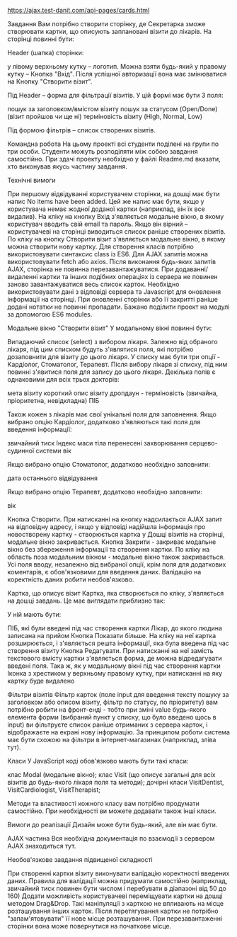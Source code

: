 https://ajax.test-danit.com/api-pages/cards.html

Завдання
Вам потрібно створити сторінку, де Секретарка зможе створювати картки, що описують заплановані візити до лікарів.
На сторінці повинні бути:

Header (шапка) сторінки:

у лівому верхньому кутку – логотип. Можна взяти будь-який
у правому кутку – Кнопка "Вхід". Після успішної авторизації вона має змінюватися на Кнопку "Створити візит".


Під Header – форма для фільтрації візитів. У цій формі має бути 3 поля:

пошук за заголовком/вмістом візиту
пошук за статусом (Open/Done) (візит пройшов чи ще ні)
терміновість візиту (High, Normal, Low)


Під формою фільтрів – список створених візитів.


Командна робота
На цьому проекті всі студенти поділені на групи по три особи. Студенти можуть розподіляти між собою завдання самостійно. При здачі проекту необхідно у файлі Readme.md вказати, хто виконував якусь частину завдання.

Технічні вимоги

При першому відвідуванні користувачем сторінки, на дошці має бути напис No items have been added. Цей же напис має бути, якщо у користувача немає жодної доданої картки (наприклад, він їх все видалив).
На кліку на кнопку Вхід з'являється модальне вікно, в якому користувач вводить свій email та пароль. Якщо він вірний – користувачеві на сторінці виводиться список раніше створених візитів.
По кліку на кнопку Створити візит з'являється модальне вікно, в якому можна створити нову картку.
Для створення класів потрібно використовувати синтаксис class із ES6.
Для AJAX запитів можна використовувати fetch або axios.
Після виконання будь-яких запитів AJAX, сторінка не повинна перезавантажуватися. При додаванні/видаленні картки та інших подібних операціях із сервера не повинен заново завантажуватися весь список карток. Необхідно використовувати дані з відповіді сервера та Javascript для оновлення інформації на сторінці.
При оновленні сторінки або її закритті раніше додані нотатки не повинні пропадати.
Бажано поділити проект на модулі за допомогою ES6 modules.


Модальне вікно "Створити візит"
У модальному вікні повинні бути:

Випадаючий список (select) з вибором лікаря. Залежно від обраного лікаря, під цим списком будуть з'являтися поля, які потрібно дозаповнити для візиту до цього лікаря.
У списку має бути три опції - Кардіолог, Стоматолог, Терапевт.
Після вибору лікаря зі списку, під ним повинні з'явитися поля для запису до цього лікаря. Декілька полів є однаковими для всіх трьох докторів:

мета візиту
короткий опис візиту
дропдаун - терміновість (звичайна, пріоритетна, невідкладна)
ПІБ


Також кожен з лікарів має свої унікальні поля для заповнення. Якщо вибрано опцію Кардіолог, додатково з'являються такі поля для введення інформації:

звичайний тиск
Індекс маси тіла
перенесені захворювання серцево-судинної системи
вік


Якщо вибрано опцію Стоматолог, додатково необхідно заповнити:

дата останнього відвідування


Якщо вибрано опцію Терапевт, додатково необхідно заповнити:

вік


Кнопка Створити. При натисканні на кнопку надсилається AJAX запит на відповідну адресу, і якщо у відповіді надійшла інформація про новостворену картку - створюється картка у Дошці візитів на сторінці, модальне вікно закривається.
Кнопка Закрити - закриває модальне вікно без збереження інформації та створення картки. По кліку на область поза модальним вікном - модальне вікно також закривається.
Усі поля вводу, незалежно від вибраної опції, крім поля для додаткових коментарів, є обов'язковими для введення даних. Валідацію на коректність даних робити необов'язково.


Картка, що описує візит
Картка, яка створюється по кліку, з'являється на дошці завдань. Це має виглядати приблизно так:

У ній мають бути:

ПІБ, які були введені під час створення картки
Лікар, до якого людина записана на прийом
Кнопка Показати більше. На кліку на неї картка розширюється, і з'являється решта інформації, яка була введена під час створення візиту
Кнопка Редагувати. При натисканні на неї замість текстового вмісту картки з'являється форма, де можна відредагувати введені поля. Така ж, як у модальному вікні під час створення картки
Іконка з хрестиком у верхньому правому кутку, при натисканні на яку картку буде видалено


Фільтри візитів
Фільтр карток (поле input для введення тексту пошуку за заголовком або описом візиту, фільтр по статусу,  по пріоритету) вам потрібно робити на фронт-енді - тобто при зміні value будь-якого елемента форми (вибраний пункт у списку, що було введено щось в input) ви фільтруєте список раніше отриманих з сервера карток, і відображаєте на екрані нову інформацію.
За принципом роботи система має бути схожою на фільтри в інтернет-магазинах (наприклад, зліва тут).

Класи
У JavaScript коді обов'язково мають бути такі класи:

клас Modal (модальне вікно);
клас Visit (що описує загальні для всіх візитів до будь-якого лікаря поля та методи);
дочірні класи VisitDentist, VisitCardiologist, VisitTherapist;

Методи та властивості кожного класу вам потрібно продумати самостійно. При необхідності ви можете додавати також інші класи.

Вимоги до реалізації
Дизайн може бути будь-який, але він має бути.

AJAX частина
Вся необхідна документація по взаємодії з сервером AJAX знаходиться тут.

Необов'язкове завдання підвищеної складності

При створенні картки візиту виконувати валідацію коректності введених даних. Правила для валідації можна придумати самостійно (наприклад, звичайний тиск повинен бути числом і перебувати в діапазоні від 50 до 160)
Додати можливість користувачеві переміщувати картки на дошці методом Drag&Drop. Такі маніпуляції з карткою не впливають на місце розташування інших карток. Після перетягування картки не потрібно "запам'ятовувати" її нове місце розташування. При перезавантаженні сторінки вона може повернутися на початкове місце.


